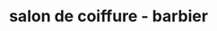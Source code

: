 ---
title: "salon de coiffure - barbier"
url: /beauchamp/salon-de-coiffure-barbier/
shop: coiffeur
---